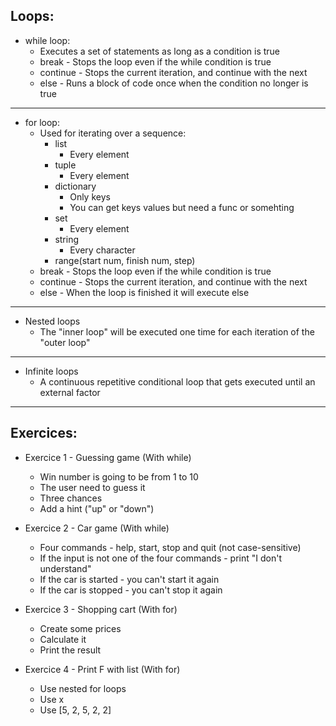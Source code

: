 Loops:
------

- while loop:
	- Executes a set of statements as long as a condition is true
	- break - Stops the loop even if the while condition is true
	- continue - Stops the current iteration, and continue with the next
	- else - Runs a block of code once when the condition no longer is true
--------

- for loop:
	- Used for iterating over a sequence:
		- list
			- Every element
		- tuple
			- Every element
		- dictionary
			- Only keys 
			- You can get keys values but need a func or somehting
		- set
			- Every element
		- string
			- Every character
		- range(start num, finish num, step)
	- break - Stops the loop even if the while condition is true
	- continue - Stops the current iteration, and continue with the next
	- else - When the loop is finished it will execute else
-----------

- Nested loops
	- The "inner loop" will be executed one time for each iteration of the "outer loop"
------------

- Infinite loops
	- A continuous repetitive conditional loop that gets executed until an external factor
-------------

Exercices:
----------

- Exercice 1 - Guessing game (With while)
	- Win number is going to be from 1 to 10
	- The user need to guess it
	- Three chances
	- Add a hint ("up" or "down")


- Exercice 2 - Car game (With while)
	- Four commands - help, start, stop and quit (not case-sensitive)
	- If the input is not one of the four commands - print "I don't understand"
	- If the car is started - you can't start it again
	- If the car is stopped - you can't stop it again


- Exercice 3 - Shopping cart (With for)
	- Create some prices
	- Calculate it
	- Print the result
 

- Exercice 4 - Print F with list (With for)
	- Use nested for loops
	- Use x
	- Use [5, 2, 5, 2, 2]
